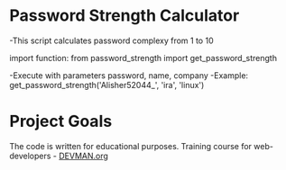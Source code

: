 # Password Strength Calculator

-This script calculates password complexy from 1 to 10

import function:
from password_strength import get_password_strength

-Execute with parameters password, name, company
-Example: get_password_strength('Alisher52044_', 'ira', 'linux')

# Project Goals

The code is written for educational purposes. Training course for web-developers - [DEVMAN.org](https://devman.org)
